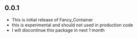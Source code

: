 ## 0.0.1

* This is initial release of Fancy_Container
* this is experimental and should not used in production code
* I will discontinue this package in next 1 month

